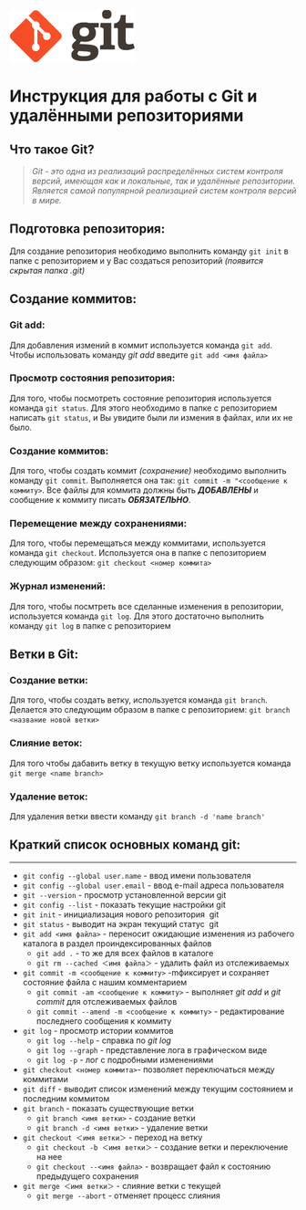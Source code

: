 
[![icon](logo.png)](https://git-scm.com "перейти на сайт")

# Инструкция для работы с Git и удалёнными репозиториями 

## Что такое Git?
>*Git - это одна из реализаций распределённых систем контроля версий, имеющая как и локальные, так и удалённые репозитории. Является самой популярной реализацией систем контроля версий в мире.*
## Подготовка репозитория:
Для создание репозитория необходимо выполнить команду `git init`  в папке с репозиторием и у Вас создаться репозиторий *(появится скрытая папка .git)*

## Создание коммитов:

### Git add:
Для добавления измений в коммит используется команда `git add`. Чтобы использовать команду *git add* введите `git add <имя файла>`

### Просмотр состояния репозитория:
Для того, чтобы посмотреть состояние репозитория используется команда `git status`. Для этого необходимо в папке с репозиторием написать `git status`, и Вы увидите были ли измения в файлах, или их не было.

### Создание коммитов:
Для того, чтобы создать коммит *(сохранение)* необходимо выполнить команду `git commit`. Выполняется она так: `git commit -m "<сообщение к коммиту>`. Все файлы для коммита должны быть ***ДОБАВЛЕНЫ*** и сообщение к коммиту писать ***ОБЯЗАТЕЛЬНО***.

### Перемещение между сохранениями:
Для того, чтобы перемещаться между коммитами, используется команда `git checkout`. Используется она в папке с пепозиторием следующим образом: `git checkout <номер коммита>`

### Журнал изменений:
Для того, чтобы посмтреть все сделанные изменения в репозитории, используется команда `git log`. Для этого достаточно выполнить команду `git log` в папке с репозиторием

## Ветки в Git:

### Создание ветки:

Для того, чтобы создать ветку, используется команда `git branch`. Делается это следующим образом в папке с репозиторием: `git branch <название новой ветки>`

### Слияние веток:

Для того чтобы дабавить ветку в текущую ветку используется команда `git merge <name branch>`

### Удаление веток:
Для удаления ветки ввести команду `git branch -d 'name branch'`


## Краткий список основных команд git:
-----------------
* `git config --global user.name` - ввод имени пользователя
* `git config --global user.email` - ввод e-mail адреса пользователя
* `git --version` - просмотр установленной версии git
* `git config --list` - показать текущие настройки git
* `git init` - инициализация нового репозитория  git
* `git status` - выводит на экран текущий статус  git
* `git add <имя файла>` - переносит ожидающие изменения из рабочего каталога в раздел проиндексированных файлов
   * `git add .` -  то же для всех файлов в каталоге
   *  `git rm --cached ＜имя файла＞` - удалить файл из отслеживаемых
* `git commit -m <сообщение к коммиту>` -mфиксирует и сохраняет состояние файла с нашим комментарием
   * `git commit -am <сообщение к коммиту>` - выполняет *git add* и *git commit* для отслеживаемых файлов
   * `git commit --amend -m <сообщение к коммиту>` - редактирование последнего сообщения к коммиту
* `git log` -  просмотр истории коммитов
   * `git log --help` - справка по *git log*
   * `git log --graph` - представление лога в графическом виде
   * `git log -p` - лог с подробными изменениями
* `git checkout <номер коммита>`- позволяет переключаться между коммитами
* `git diff` - выводит список изменений между текущим состоянием и последним коммитом
* `git branch` - показать существующие ветки
  * `git branch <имя ветки>` - создание ветки
  * `git branch -d <имя ветки>` - удаление ветки
* `git checkout ＜имя ветки＞` - переход на ветку
  * `git checkout -b ＜имя ветки＞` - создание ветки и переключение на нее
  * `git checkout --<имя файла>` - возвращает файл к состоянию предыдущего сохранения
* `git merge ＜имя ветки＞` - слияние ветки с текущей
  * `git merge --abort` - отменяет процесс слияния
